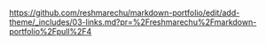 https://github.com/reshmarechu/markdown-portfolio/edit/add-theme/_includes/03-links.md?pr=%2Freshmarechu%2Fmarkdown-portfolio%2Fpull%2F4
